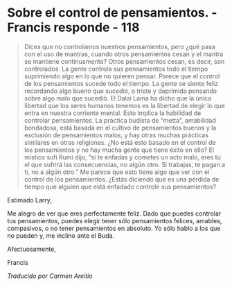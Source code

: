 # Sobre el control de pensamientos. - Francis responde - 118

>Dices que no controlamos nuestros pensamientos, pero ¿qué pasa con el uso de mantras, cuando otros pensamientos cesan y el mantra se mantiene continuamente? Otros pensamientos cesan, es decir, son controlados. La gente controla sus pensamientos todo el tiempo suprimiendo algo en lo que no quieren pensar. Parece que el control de los pensamientos sucede todo el tiempo. La gente se siente feliz recordando algo bueno que sucedió, o triste y deprimida pensando sobre algo malo que sucedió. El Dalai Lama ha dicho que la única libertad que los seres humanos tenemos es la libertad de elegir lo que entra en nuestra corriente mental. Esto implica la habilidad de controlar pensamientos. La práctica budista de “metta”, amabilidad bondadosa, está basada en el cultivo de pensamientos buenos y la exclusión de pensamientos malos, y hay otras muchas prácticas similares en otras religiones. ¿No está esto basado en el control de los pensamientos y no hay mucha gente que tiene éxito en ello? El místico sufi Rumi dijo, “si te enfadas y cometes un acto malo, eres tú el que sufrirá las consecuencias, no algún otro. Si trabajas, te pagan a ti, no a algún otro.” Me parece que esto tiene algo que ver con el control de los pensamientos. ¿Estás diciendo que es una pérdida de tiempo que alguien que está enfadado controle sus pensamientos?

Estimado Larry,

Me alegro de ver que eres perfectamente feliz. Dado que puedes controlar tus pensamientos, puedes elegir tener sólo pensamientos felices, amables, compasivos, o no tener pensamientos en absoluto. Yo sólo hablo a los que no pueden y, me inclino ante el Buda.

Afectuosamente,

Francis

_Traducido por Carmen Areitio_

